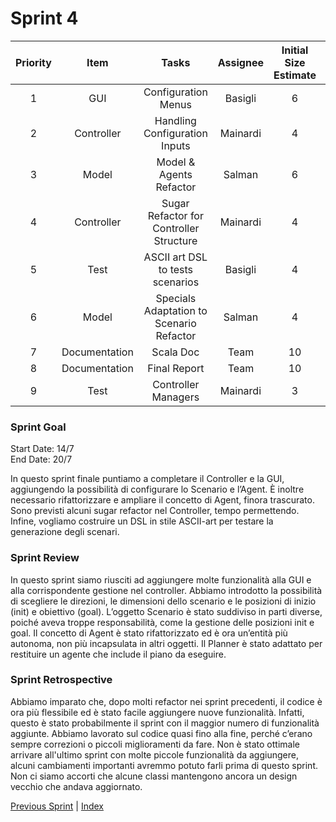 # Sprint 4


| Priority |     Item      |                  Tasks                   | Assignee | Initial Size Estimate | Day 1 | Day 2 | Day 3 | Day 4 | Day 5 | Day 6 | Day 7 |
|:--------:|:-------------:|:----------------------------------------:|:--------:|:---------------------:|:-----:|:-----:|:-----:|:-----:|:-----:|:-----:|:-----:|
|    1     |      GUI      |           Configuration Menus            | Basigli  |           6           |   6   |   4   |   2   |   0   |   0   |   0   |   0   |
|    2     |  Controller   |      Handling Configuration Inputs       | Mainardi |           4           |   3   |   2   |   1   |   0   |   0   |   0   |   0   |
|    3     |     Model     |         Model & Agents Refactor          |  Salman  |           6           |   4   |   2   |   0   |   0   |   0   |   0   |   0   |
|    4     |  Controller   | Sugar Refactor for Controller Structure  | Mainardi |           4           |   4   |   3   |   2   |   1   |   0   |   0   |   0   |
|    5     |     Test      |     ASCII art DSL to tests scenarios     | Basigli  |           4           |   4   |   4   |   4   |   2   |   0   |   0   |   0   |
|    6     |     Model     | Specials Adaptation to Scenario Refactor |  Salman  |           4           |   4   |   4   |   2   |   0   |   0   |   0   |   0   |
|    7     | Documentation |                Scala Doc                 |   Team   |          10           |  10   |  10   |   7   |   4   |   0   |   0   |   0   |
|    8     | Documentation |               Final Report               |   Team   |          10           |  10   |  10   |   7   |   4   |   0   |   0   |   0   |
|    9     |     Test      |           Controller Managers            | Mainardi |           3           |   3   |   3   |   3   |   2   |   1   |   0   |   0   |

### Sprint Goal

Start Date: 14/7
<br/>
End Date: 20/7

In questo sprint finale puntiamo a completare il Controller e la GUI, aggiungendo la possibilità di configurare lo Scenario e l’Agent.
È inoltre necessario rifattorizzare e ampliare il concetto di Agent, finora trascurato.
Sono previsti alcuni sugar refactor nel Controller, tempo permettendo.
Infine, vogliamo costruire un DSL in stile ASCII-art per testare la generazione degli scenari.

### Sprint Review

In questo sprint siamo riusciti ad aggiungere molte funzionalità alla GUI e alla corrispondente gestione nel controller.
Abbiamo introdotto la possibilità di scegliere le direzioni, le dimensioni dello scenario e le posizioni di inizio (init) e obiettivo (goal).
L’oggetto Scenario è stato suddiviso in parti diverse, poiché aveva troppe responsabilità, come la gestione delle posizioni init e goal.
Il concetto di Agent è stato rifattorizzato ed è ora un’entità più autonoma, non più incapsulata in altri oggetti.
Il Planner è stato adattato per restituire un agente che include il piano da eseguire.

### Sprint Retrospective

Abbiamo imparato che, dopo molti refactor nei sprint precedenti, il codice è ora più flessibile ed è stato facile aggiungere nuove funzionalità.
Infatti, questo è stato probabilmente il sprint con il maggior numero di funzionalità aggiunte.
Abbiamo lavorato sul codice quasi fino alla fine, perché c’erano sempre correzioni o piccoli miglioramenti da fare.
Non è stato ottimale arrivare all'ultimo sprint con molte piccole funzionalità da aggiungere, alcuni cambiamenti importanti avremmo potuto farli prima di questo sprint. Non ci siamo accorti che alcune classi mantengono ancora un design vecchio che andava aggiornato.

[Previous Sprint](sprint3.md) | [Index](../index.md)
